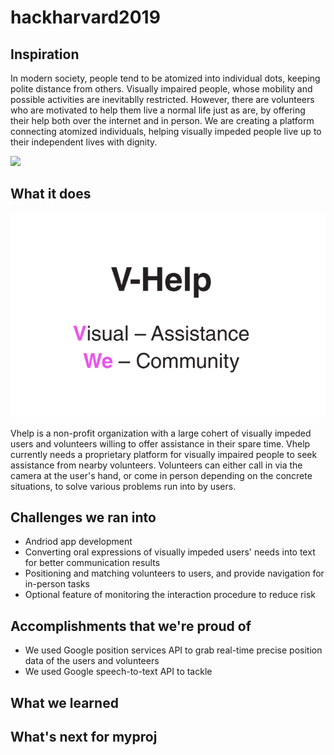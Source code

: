 # hackharvard2019
## Inspiration
In modern society, people tend to be atomized into individual dots, keeping polite distance from others. Visually impaired people, whose mobility and possible activities are inevitablly restricted. However, there are volunteers who are motivated to help them live a normal life just as are, by offering their help both over the internet and in person. We are creating a platform connecting atomized individuals, helping visually impeded people live up to their independent lives with dignity. 

![ ](https://vthumb.ykimg.com/054106015C54157F000001410E053FB0)

## What it does
![](figs/vhelp.PNG)

Vhelp is a non-profit organization with a large cohert of visually impeded users and volunteers willing to offer assistance in their spare time. Vhelp currently needs a proprietary platform for visually impaired people to seek assistance from nearby volunteers. Volunteers can either call in via the camera at the user's hand, or come in person depending on the concrete situations, to solve various problems run into by users.

## Challenges we ran into
- Andriod app development
- Converting oral expressions of visually impeded users' needs into text for better communication results
- Positioning and matching volunteers to users, and provide navigation for in-person tasks
- Optional feature of monitoring the interaction procedure to reduce risk


## Accomplishments that we're proud of
- We used Google position services API to grab real-time precise position data of the users and volunteers 
- We used Google speech-to-text API to tackle 


## What we learned

## What's next for myproj
